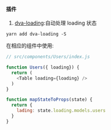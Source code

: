 #### 插件
1. [dva-loading](https://github.com/dvajs/dva/tree/master/packages/dva-loading):自动处理 loading 状态
```
yarn add dva-loading -S
```
在相应的组件中使用:
```javascript
// src/components/Users/index.js

function Users({ loading}) {
  return (
    <Table loading={loading} />
  )
}

function mapStateToProps(state) {
  return {
    lading: state.loading.models.users
  }
}
```